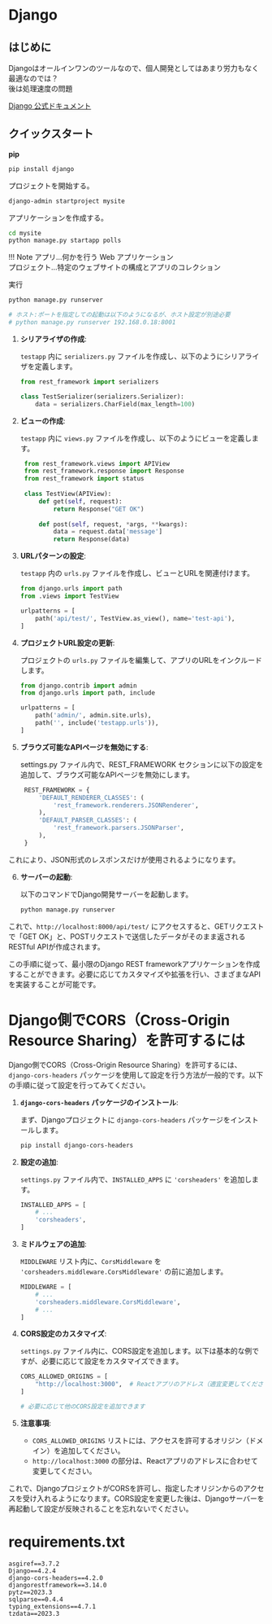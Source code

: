 # Django

## はじめに

Djangoはオールインワンのツールなので、個人開発としてはあまり労力もなく最適なのでは？  
後は処理速度の問題

[Django 公式ドキュメント](https://docs.djangoproject.com/ja/5.0/)

## クイックスタート

**pip**
```sh
pip install django 
```

プロジェクトを開始する。
```sh
django-admin startproject mysite
```
アプリケーションを作成する。
```sh
cd mysite
python manage.py startapp polls
```

!!! Note
    アプリ...何かを行う Web アプリケーション  
    プロジェクト...特定のウェブサイトの構成とアプリのコレクション

実行
```sh
python manage.py runserver

# ホスト:ポートを指定しての起動は以下のようになるが、ホスト設定が別途必要
# python manage.py runserver 192.168.0.18:8001
```


1. **シリアライザの作成**:

   `testapp` 内に `serializers.py` ファイルを作成し、以下のようにシリアライザを定義します。

   ```python
   from rest_framework import serializers

   class TestSerializer(serializers.Serializer):
       data = serializers.CharField(max_length=100)
   ```

2. **ビューの作成**:

   `testapp` 内に `views.py` ファイルを作成し、以下のようにビューを定義します。

   ```python
    from rest_framework.views import APIView
    from rest_framework.response import Response
    from rest_framework import status
    
    class TestView(APIView):
        def get(self, request):
            return Response("GET OK")
    
        def post(self, request, *args, **kwargs):
            data = request.data['message']
            return Response(data)
   ```

3. **URLパターンの設定**:

   `testapp` 内の `urls.py` ファイルを作成し、ビューとURLを関連付けます。

   ```python
   from django.urls import path
   from .views import TestView

   urlpatterns = [
       path('api/test/', TestView.as_view(), name='test-api'),
   ]
   ```

4. **プロジェクトURL設定の更新**:

   プロジェクトの `urls.py` ファイルを編集して、アプリのURLをインクルードします。

   ```python
   from django.contrib import admin
   from django.urls import path, include

   urlpatterns = [
       path('admin/', admin.site.urls),
       path('', include('testapp.urls')),
   ]
   ```

5. **ブラウズ可能なAPIページを無効にする**:

   settings.py ファイル内で、REST_FRAMEWORK セクションに以下の設定を追加して、ブラウズ可能なAPIページを無効にします。


   ```python
    REST_FRAMEWORK = {
        'DEFAULT_RENDERER_CLASSES': (
            'rest_framework.renderers.JSONRenderer',
        ),
        'DEFAULT_PARSER_CLASSES': (
            'rest_framework.parsers.JSONParser',
        ),
    }
   ```
これにより、JSON形式のレスポンスだけが使用されるようになります。


6. **サーバーの起動**:

   以下のコマンドでDjango開発サーバーを起動します。

   ```bash
   python manage.py runserver
   ```

これで、`http://localhost:8000/api/test/` にアクセスすると、GETリクエストで「GET OK」と、POSTリクエストで送信したデータがそのまま返されるRESTful APIが作成されます。

この手順に従って、最小限のDjango REST frameworkアプリケーションを作成することができます。必要に応じてカスタマイズや拡張を行い、さまざまなAPIを実装することが可能です。


# Django側でCORS（Cross-Origin Resource Sharing）を許可するには

Django側でCORS（Cross-Origin Resource Sharing）を許可するには、`django-cors-headers` パッケージを使用して設定を行う方法が一般的です。以下の手順に従って設定を行ってみてください。

1. **`django-cors-headers` パッケージのインストール**:

   まず、Djangoプロジェクトに `django-cors-headers` パッケージをインストールします。

   ```bash
   pip install django-cors-headers
   ```

2. **設定の追加**:

   `settings.py` ファイル内で、`INSTALLED_APPS` に `'corsheaders'` を追加します。

   ```python
   INSTALLED_APPS = [
       # ...
       'corsheaders',
   ]
   ```

3. **ミドルウェアの追加**:

   `MIDDLEWARE` リスト内に、`CorsMiddleware` を `'corsheaders.middleware.CorsMiddleware'` の前に追加します。

   ```python
   MIDDLEWARE = [
       # ...
       'corsheaders.middleware.CorsMiddleware',
       # ...
   ]
   ```

4. **CORS設定のカスタマイズ**:

   `settings.py` ファイル内に、CORS設定を追加します。以下は基本的な例ですが、必要に応じて設定をカスタマイズできます。

   ```python
   CORS_ALLOWED_ORIGINS = [
       "http://localhost:3000",  # Reactアプリのアドレス（適宜変更してください）
   ]

   # 必要に応じて他のCORS設定を追加できます
   ```

5. **注意事項**:

   - `CORS_ALLOWED_ORIGINS` リストには、アクセスを許可するオリジン（ドメイン）を追加してください。
   - `http://localhost:3000` の部分は、Reactアプリのアドレスに合わせて変更してください。

これで、DjangoプロジェクトがCORSを許可し、指定したオリジンからのアクセスを受け入れるようになります。CORS設定を変更した後は、Djangoサーバーを再起動して設定が反映されることを忘れないでください。


# requirements.txt
```
asgiref==3.7.2
Django==4.2.4
django-cors-headers==4.2.0
djangorestframework==3.14.0
pytz==2023.3
sqlparse==0.4.4
typing_extensions==4.7.1
tzdata==2023.3
```
